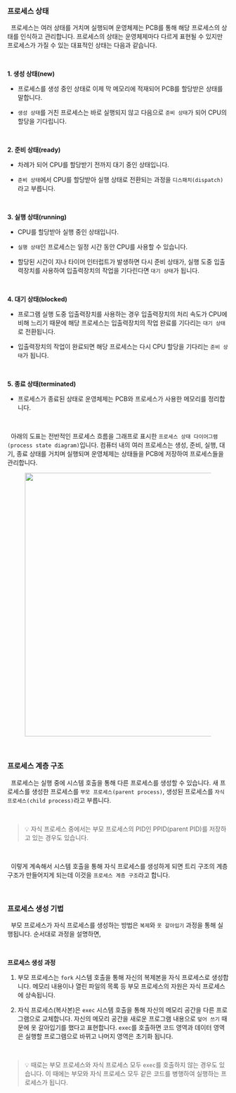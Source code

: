 ### 프로세스 상태

&nbsp;&nbsp;프로세스는 여러 상태를 거치며 실행되며 운영체제는 PCB를 통해 해당 프로세스의 상태를 인식하고 관리합니다. 프로세스의 상태는 운영체제마다 다르게 표현될 수 있지만 프로세스가 가질 수 있는 대표적인 상태는 다음과 같습니다.

<br>

**1. 생성 상태(new)**

- 프로세스를 생성 중인 상태로 이제 막 메모리에 적재되어 PCB를 할당받은 상태를 말합니다.

- `생성 상태`를 거친 프로세스는 바로 실행되지 않고 다음으로 `준비 상태`가 되어 CPU의 할당을 기다립니다.

<br>

**2. 준비 상태(ready)**

- 차례가 되어 CPU를 할당받기 전까지 대기 중인 상태입니다.

- `준비 상태`에서 CPU를 할당받아 실행 상태로 전환되는 과정을 `디스패치(dispatch)`라고 부릅니다.

<br>

**3. 실행 상태(running)**

- CPU를 할당받아 실행 중인 상태입니다.

- `실행 상태`인 프로세스는 일정 시간 동안 CPU를 사용할 수 있습니다.
- 할당된 시간이 지나 타이머 인터럽트가 발생하면 다시 준비 상태가, 실행 도중 입출력장치를 사용하여 입출력장치의 작업을 기다린다면 `대기 상태`가 됩니다.

<br>

**4. 대기 상태(blocked)**

- 프로그램 실행 도중 입출력장치를 사용하는 경우 입출력장치의 처리 속도가 CPU에 비해 느리기 때문에 해당 프로세스는 입출력장치의 작업 완료를 기다리는 `대기 상태`로 전환됩니다.

- 입출력장치의 작업이 완료되면 해당 프로세스는 다시 CPU 할당을 기다리는 `준비 상태`가 됩니다.

<br>

**5. 종료 상태(terminated)**

- 프로세스가 종료된 상태로 운영체제는 PCB와 프로세스가 사용한 메모리를 정리합니다.

<br>

&nbsp;&nbsp;아래의 도표는 전반적인 프로세스 흐름을 그래프로 표시한 `프로세스 상태 다이어그램(process state diagram)`입니다. 컴퓨터 내의 여러 프로세스는 생성, 준비, 실행, 대기, 종료 상태를 거치며 실행되며 운영체제는 상태들을 PCB에 저장하여 프로세스들을 관리합니다.

<figure align="center">
  <img src="../images/%ED%94%84%EB%A1%9C%EC%84%B8%EC%8A%A4%EC%83%81%ED%83%9C%EB%8B%A4%EC%9D%B4%EC%96%B4%EA%B7%B8%EB%9E%A8.jpg" style="width: 600px" />
</figure>

<br>

### 프로세스 계층 구조

&nbsp;&nbsp;프로세스는 실행 중에 시스템 호출을 통해 다른 프로세스를 생성할 수 있습니다. 새 프로세스를 생성한 프로세스를 `부모 프로세스(parent process)`, 생성된 프로세스를 `자식 프로세스(child process)`라고 부릅니다.

<br>

> 💡 자식 프로세스 중에서는 부모 프로세스의 PID인 PPID(parent PID)를 저장하고 있는 경우도 있습니다.

<br>

&nbsp;&nbsp;이렇게 계속해서 시스템 호출을 통해 자식 프로세스를 생성하게 되면 트리 구조의 계층 구조가 만들어지게 되는데 이것을 `프로세스 계층 구조`라고 합니다.

<br>

### 프로세스 생성 기법

&nbsp;&nbsp;부모 프로세스가 자식 프로세스를 생성하는 방법은 `복제`와 `옷 갈아입기` 과정을 통해 실행됩니다. 순서대로 과정을 설명하면,

<br>

**프로세스 생성 과정**

1. 부모 프로세스는 `fork` 시스템 호출을 통해 자신의 복제본을 자식 프로세스로 생성합니다. 메모리 내용이나 열린 파일의 목록 등 부모 프로세스의 자원은 자식 프로세스에 상속됩니다.

2. 자식 프로세스(복사본)은 `exec` 시스템 호출을 통해 자신의 메모리 공간을 다른 프로그램으로 교체합니다. 자신의 메모리 공간을 새로운 프로그램 내용으로 `덮어 쓰기` 때문에 옷 갈아입기를 했다고 표현합니다. `exec`를 호출하면 코드 영역과 데이터 영역은 실행할 프로그램으로 바뀌고 나머지 영역은 초기화 됩니다.

<br>

> 💡 때로는 부모 프로세스와 자식 프로세스 모두 `exec`를 호출하지 않는 경우도 있습니다. 이 때에는 부모와 자식 프로세스 모두 같은 코드를 병행하여 실행하는 프로세스가 됩니다.

<br>
